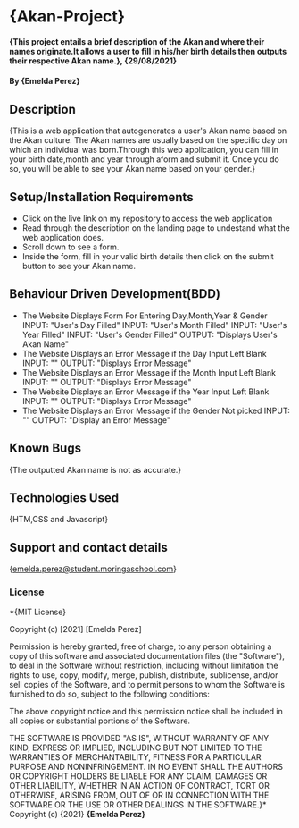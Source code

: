 # {Akan-Project}
#### {This project entails a brief description of the Akan and where their names originate.It allows a user to fill in his/her birth details then outputs their respective Akan name.}, {29/08/2021}
#### By **{Emelda Perez}**
## Description
{This is a web application that autogenerates a user's Akan name based on the Akan culture. The Akan names are usually based on the specific day on which an individual was born.Through this web application, you can fill in your birth date,month and year through aform and submit it. Once you do so, you will be able to see your Akan name based on your gender.}
## Setup/Installation Requirements
* Click on the live link on my repository to access the web application
* Read through the description on the landing page to undestand what the web application does.
* Scroll down to see a form.
* Inside the form, fill in your valid birth details then click on the submit button to see your Akan name.
## Behaviour Driven Development(BDD)
* The Website Displays Form For Entering Day,Month,Year & Gender INPUT: "User's Day Filled" INPUT: "User's Month Filled" INPUT: "User's Year Filled" INPUT: "User's     Gender Filled" OUTPUT: "Displays User's Akan Name"
* The Website Displays an Error Message if the Day Input Left Blank INPUT: "" OUTPUT: "Displays Error Message"
* The Website Displays an Error Message if the Month Input Left Blank INPUT: "" OUTPUT: "Displays Error Message"
* The Website Displays an Error Message if the Year Input Left Blank INPUT: "" OUTPUT: "Displays Error Message"
* The Website Displays an Error Message if the Gender Not picked INPUT: "" OUTPUT: "Display an Error Message"
## Known Bugs
{The outputted Akan name is not as accurate.}
## Technologies Used
{HTM,CSS and Javascript}
## Support and contact details
{emelda.perez@student.moringaschool.com}
### License
*{MIT License}

Copyright (c) [2021] [Emelda Perez]

Permission is hereby granted, free of charge, to any person obtaining a copy
of this software and associated documentation files (the "Software"), to deal
in the Software without restriction, including without limitation the rights
to use, copy, modify, merge, publish, distribute, sublicense, and/or sell
copies of the Software, and to permit persons to whom the Software is
furnished to do so, subject to the following conditions:

The above copyright notice and this permission notice shall be included in all
copies or substantial portions of the Software.

THE SOFTWARE IS PROVIDED "AS IS", WITHOUT WARRANTY OF ANY KIND, EXPRESS OR
IMPLIED, INCLUDING BUT NOT LIMITED TO THE WARRANTIES OF MERCHANTABILITY,
FITNESS FOR A PARTICULAR PURPOSE AND NONINFRINGEMENT. IN NO EVENT SHALL THE
AUTHORS OR COPYRIGHT HOLDERS BE LIABLE FOR ANY CLAIM, DAMAGES OR OTHER
LIABILITY, WHETHER IN AN ACTION OF CONTRACT, TORT OR OTHERWISE, ARISING FROM,
OUT OF OR IN CONNECTION WITH THE SOFTWARE OR THE USE OR OTHER DEALINGS IN THE
SOFTWARE.}*
Copyright (c) {2021} **{Emelda Perez}**
